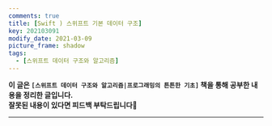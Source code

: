 ```yaml
---
comments: true
title: [Swift ) 스위프트 기본 데이터 구조]
key: 202103091
modify_date: 2021-03-09
picture_frame: shadow
tags:
  - [스위프트 데이터 구조와 알고리즘]
---
```

 
**이 글은 `[스위프트 데이터 구조와 알고리즘|프로그래밍의 튼튼한 기초]` 책을 통해 공부한 내용을 정리한 글입니다.**   
**잘못된 내용이 있다면 피드백 부탁드립니다**🙇
 
***
 
### 
